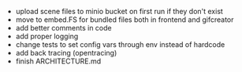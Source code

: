 - upload scene files to minio bucket on first run if they don't exist
- move to embed.FS for bundled files both in frontend and gifcreator
- add better comments in code
- add proper logging
- change tests to set config vars through env instead of hardcode
- add back tracing (opentracing)
- finish ARCHITECTURE.md

